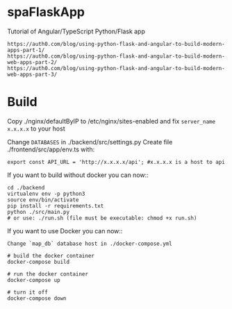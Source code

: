 # spaFlaskApp
Tutorial of Angular/TypeScript Python/Flask app

    https://auth0.com/blog/using-python-flask-and-angular-to-build-modern-apps-part-1/
    https://auth0.com/blog/using-python-flask-and-angular-to-build-modern-web-apps-part-2/
    https://auth0.com/blog/using-python-flask-and-angular-to-build-modern-web-apps-part-3/

# Build

Copy ./nginx/defaultByIP to /etc/nginx/sites-enabled
and fix `server_name x.x.x.x` to your host

Change `DATABASES` in ./backend/src/settings.py
Create file ./frontend/src/app/env.ts with:

    export const API_URL = 'http://x.x.x.x/api'; #x.x.x.x is a host to api

If you want to build without docker you can now::

    cd ./backend
    virtualenv env -p python3
    source env/bin/activate
    pip install -r requirements.txt
    python ./src/main.py
    # or use: ./run.sh (file must be executable: chmod +x run.sh)

If you want to use Docker you can now::

    Change `map_db` database host in ./docker-compose.yml

    # build the docker container
    docker-compose build

    # run the docker container
    docker-compose up

    # turn it off
    docker-compose down